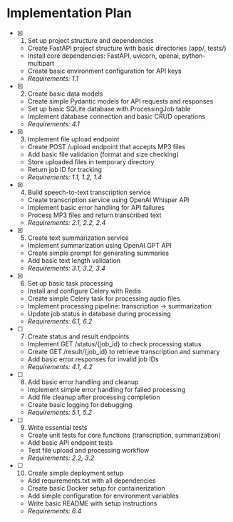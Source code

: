# Implementation Plan

- [x] 1. Set up project structure and dependencies
  - Create FastAPI project structure with basic directories (app/, tests/)
  - Install core dependencies: FastAPI, uvicorn, openai, python-multipart
  - Create basic environment configuration for API keys
  - _Requirements: 1.1_

- [x] 2. Create basic data models
  - Create simple Pydantic models for API requests and responses
  - Set up basic SQLite database with ProcessingJob table
  - Implement database connection and basic CRUD operations
  - _Requirements: 4.1_

- [x] 3. Implement file upload endpoint
  - Create POST /upload endpoint that accepts MP3 files
  - Add basic file validation (format and size checking)
  - Store uploaded files in temporary directory
  - Return job ID for tracking
  - _Requirements: 1.1, 1.2, 1.4_

- [x] 4. Build speech-to-text transcription service
  - Create transcription service using OpenAI Whisper API
  - Implement basic error handling for API failures
  - Process MP3 files and return transcribed text
  - _Requirements: 2.1, 2.2, 2.4_

- [x] 5. Create text summarization service
  - Implement summarization using OpenAI GPT API
  - Create simple prompt for generating summaries
  - Add basic text length validation
  - _Requirements: 3.1, 3.2, 3.4_

- [x] 6. Set up basic task processing
  - Install and configure Celery with Redis
  - Create simple Celery task for processing audio files
  - Implement processing pipeline: transcription → summarization
  - Update job status in database during processing
  - _Requirements: 6.1, 6.2_

- [ ] 7. Create status and result endpoints
  - Implement GET /status/{job_id} to check processing status
  - Create GET /result/{job_id} to retrieve transcription and summary
  - Add basic error responses for invalid job IDs
  - _Requirements: 4.1, 4.2_

- [ ] 8. Add basic error handling and cleanup
  - Implement simple error handling for failed processing
  - Add file cleanup after processing completion
  - Create basic logging for debugging
  - _Requirements: 5.1, 5.2_

- [ ] 9. Write essential tests
  - Create unit tests for core functions (transcription, summarization)
  - Add basic API endpoint tests
  - Test file upload and processing workflow
  - _Requirements: 2.2, 3.2_

- [ ] 10. Create simple deployment setup
  - Add requirements.txt with all dependencies
  - Create basic Docker setup for containerization
  - Add simple configuration for environment variables
  - Write basic README with setup instructions
  - _Requirements: 6.4_